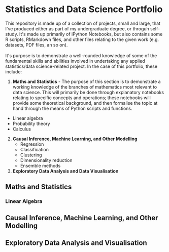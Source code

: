 # Statistics and Data Science Portfolio
This repository is made up of a collection of projects, small and large, that I've produced either as part of my undergraduate degree, or throguh self-study. It's made up primarily of iPython Notebooks, but also contains some R scripts, RMarkdown files, and other files relating to the given work (e.g. datasets, PDF files, an so on).
</br>
</br>
It's purpose is to demonstrate a well-rounded knowledge of some of the fundamental skills and abilities involved in undertaking any applied statistics/data science-related project. In the case of this portfolio, these include:
1.  **Maths and Statistics** - The purpose of this section is to demonstrate a working knowledge of the branches of mathematics most relevant to data science. This will primarily be done through explanatory notebooks relating to specific concepts and operations; these notebooks will provide some theoretical background, and then formalise the topic at hand through the means of Python scripts and functions.
   - Linear algebra
   - Probability theory
   - Calculus 
2. **Causal Inference, Machine Learning, and Other Modelling**
   - Regression
   - Classification
   - Clustering
   - Dimensionality reduction
   - Ensemble methods
3. **Exploratory Data Analysis and Data Visualisation**
## Maths and Statistics
### Linear Algebra
## Causal Inference, Machine Learning, and Other Modelling
## Exploratory Data Analysis and Visualisation
